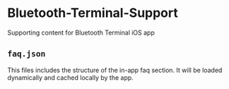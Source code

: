 # Bluetooth-Terminal-Support
Supporting content for Bluetooth Terminal iOS app

## `faq.json`

This files includes the structure of the in-app faq section. It will be loaded dynamically and cached locally by the app.
